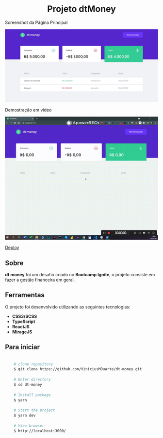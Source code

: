 
<h1 align="center">
Projeto dtMoney
</h1> 

<p>
   Screenshot da Página Principal
</p> 

<p align="center">
   <img src="./github/screenshot-dt-money.JPG" width="" alt="screenshot page main">
</p> 

<p>
   Demostração em video
</p> 

<p align="center">
   <img src="./github/video-dt-money.gif" width="" alt="video page main">
</p> 

<p align="center">

   <a href="https://elastic-tesla-7c31c4.netlify.app/">Deploy</a>
</p> 

## Sobre

**dt money** foi um desafio criado no **Bootcamp Ignite**, o projeto consiste em fazer a gestão financeira em geral.


## Ferramentas

O projeto foi desenvolvido utilizando as seguintes tecnologias:

- **CSS3/SCSS**
- **TypeScript**
- **ReactJS**
- **MirageJS**



## Para iniciar

```bash

    # clone repository
    $ git clone https://github.com/ViniciusMDuarte/dt-money.git

    # Enter directory
    $ cd dt-money

    # Install package
    $ yarn
    
    # Start the project
    $ yarn dev

    # View browser
    $ http://localhost:3000/
```
